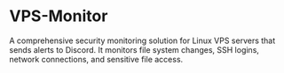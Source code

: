 # VPS-Monitor
A comprehensive security monitoring solution for Linux VPS servers that sends alerts to Discord. It monitors file system changes, SSH logins, network connections, and sensitive file access.
